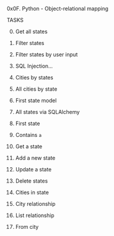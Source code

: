 0x0F. Python - Object-relational mapping


TASKS

0. Get all states

1. Filter states

2. Filter states by user input

3. SQL Injection...

4. Cities by states

5. All cities by state

6. First state model

7. All states via SQLAlchemy

8. First state

9. Contains `a`

10. Get a state

11. Add a new state

12. Update a state

13. Delete states

14. Cities in state

15. City relationship

16. List relationship

17. From city
